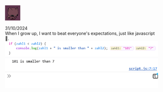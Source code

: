 ![Alt Text](smallcatdance.gif)

31/10/2024 <br>
When I grow up, I want to beat everyone's expectations, just like javascript🥰.
![](condition.png)
![](actual.png)
